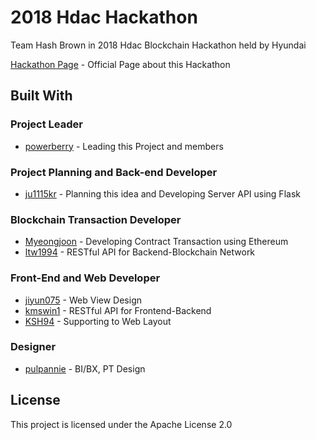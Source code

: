 # 2018 Hdac Hackathon

Team Hash Brown in 2018 Hdac Blockchain Hackathon held by Hyundai

[Hackathon Page](http://hdachackathon.com) - Official Page about this Hackathon

## Built With

### Project Leader

* [powerberry](https://github.com/powerberry) - Leading this Project and members

### Project Planning and Back-end Developer

* [ju1115kr](https://github.com/ju1115kr) - Planning this idea and Developing Server API using Flask

### Blockchain Transaction Developer

* [Myeongjoon](https://github.com/Myeongjoon) - Developing Contract Transaction using Ethereum
* [ltw1994](https://github.com/ltw1994) - RESTful API for Backend-Blockchain Network

### Front-End and Web Developer

* [jiyun075](https://github.com/jiyun075) - Web View Design
* [kmswin1](https://github.com/kmswin1) - RESTful API for Frontend-Backend
* [KSH94](https://github.com/KSH94) - Supporting to Web Layout

### Designer

* [pulpannie](https://github.com/pulpannie) - BI/BX, PT Design

## License

This project is licensed under the Apache License 2.0
